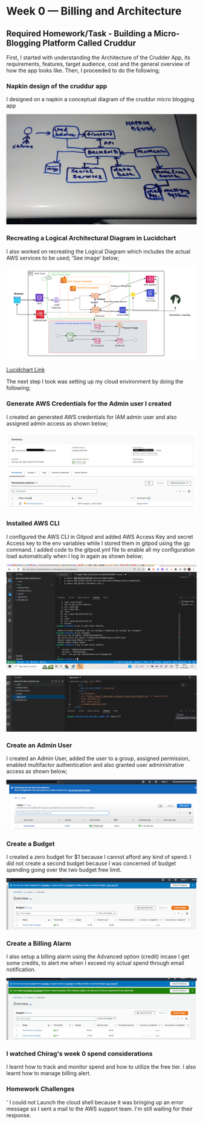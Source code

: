 # Week 0 — Billing and Architecture

## Required Homework/Task - Building a Micro-Blogging Platform Called Cruddur

First, I started with understanding the Architecture of the Crudder App, its requirements, features, target audience, cost and the general overview of how the app looks like. Then, I proceeded to do the following;

### Napkin design of the cruddur app

I designed on a napkin a conceptual diagram of the cruddur micro blogging app

!['Napkin Design'](assets/Week%200-%20Napkin%20design.jpg)

### Recreating a Logical Architectural Diagram in Lucidchart

I also worked on recreating the Logical Diagram which includes the actual AWS services to be used; 'See image' below;

!['Logical Diagram](assets/Week%200-Cruddur%20Logical%20Architectural%20Diagram%20(1).png)

[Lucidchart Link](https://lucid.app/lucidchart/c53bae53-3bdc-4476-85af-7086888c3eb6/edit?viewport_loc=-84%2C-45%2C2167%2C1013%2C0_0&invitationId=inv_4cea3189-2a56-4a4b-9e0a-0bce43e2aded)

The next step I took was setting up my cloud environment by doing the following;

### Generate AWS Credentials for the Admin user I created

I created an generated AWS credentials for IAM admin user and also assigned admin access as shown below;

![Generate AWS Credentials](assets/Week%200-Generate%20credentials.PNG)

### Installed AWS CLI

 I configured the AWS CLI in Gitpod and added AWS Access Key and secret Access key to the env variables while I stored them in gitpod using the gp command. I added code to the gitpod.yml file to enable all my configuration load automatically when I log in again as shown below; 
 
 ![AWS CLI](assets/Week%200-Configured%20the%20AWS%20CLI%20Via%20gitpod%20Environment.PNG)
 
 ![Gitpod Yml fle](assets/Week%200-Gitpod%20yml.PNG)
 
 ### Create an Admin User
 
 I created an Admin User, added the user to a group, assigned permission, enabled multifactor authentication and also granted user administrative access as shown below;
 
 ![Create an Admin User](assets/Week%200-Image%20of%20Admin%20User.PNG)

### Create a Budget 

I created a zero budget for $1 because I cannot afford any kind of spend. I did not create a second budget because I was concerned of budget spending going over the two budget free limit.

![Create a Budget](assets/Week%200-Create%20a%20budget.PNG)

### Create a Billing Alarm

I also setup a billing alarm using the Advanced option (credit) incase I get some credits, to alert me when I exceed my actual spend through email notification.

![Create a Billing Alarm](assets/Week%200-Create%20a%20Billing%20Alarm.PNG)

### I watched Chirag's week 0 spend considerations

I learnt how to track and monitor spend and how to utilize the free tier. I also learnt how to manage billing alert.

### Homework Challenges
'
I could not Launch the cloud shell because it was bringing up an error message so I sent a mail to the AWS support team. I'm still waiting for their response.
